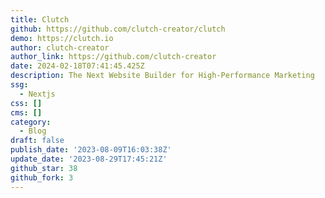 ```yaml
---
title: Clutch
github: https://github.com/clutch-creator/clutch
demo: https://clutch.io
author: clutch-creator
author_link: https://github.com/clutch-creator
date: 2024-02-18T07:41:45.425Z
description: The Next Website Builder for High-Performance Marketing
ssg:
  - Nextjs
css: []
cms: []
category:
  - Blog
draft: false
publish_date: '2023-08-09T16:03:38Z'
update_date: '2023-08-29T17:45:21Z'
github_star: 38
github_fork: 3
---
```

